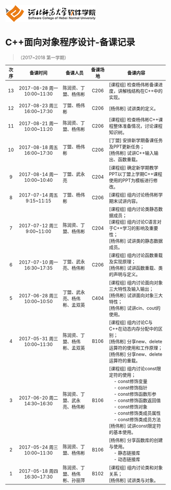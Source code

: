 ![河北师范大学软件学院](../image/logo.png)

#  C++面向对象程序设计-备课记录
> （2017~2018 第一学期） 

|次序| 备课时间                   | 备课人员                | 备课场地 | 备课内容 |
|:---:|:-------------------------:|------------------------|:-------:|---------|
|13|2017-08-28 周一 10:00~11:30|陈润资、丁盟、杨伟彬|C206|[课程组] 检查杨伟彬备课进度，讲解栈结构在C++中的实现。|
|12|2017-08-23 周三 16:00~17:30|丁盟、杨伟彬|C206|[杨伟彬] 试讲类的定义。|
|11|2017-08-21 周一 10:00~11:20|陈润资、丁盟、杨伟彬|C206     |[课程组] 检查杨伟彬C++课程整体准备情况，讨论课程知识树。|
|10|2017-08-18 周五 16:00~17:30|丁盟、杨伟彬|C206     |[丁盟] 安排新学期备课任务及PPT更新任务； <br/>[杨伟彬] 试讲C++输入输出、函数重载。|
|9|2017-08-14 周一 10:00~10:40|丁盟、武永亮|C204     |[课程组] 确定新学期教学PPT以丁盟上学期C++课程使用的PPT为模板进行修改。|
|8|2017-07-14 周五 9:15~11:15|丁盟、杨伟彬|C206     |[课程组] 组内讨论杨伟彬学期末试讲内容。|
|7|2017-07-12 周三 9:00~11:00|陈润资、丁盟、杨伟彬|C204     |[课程组] 组内讨论类静态数据成员； <br/>[课程组] 组内讨论C语言对于C++学习的影响及重要性； <br/>[杨伟彬] 试讲类的静态数据成员。|
|6|2017-07-10 周一 16:30~17:35|丁盟、武永亮、杨伟彬|C206     |[课程组] 组内讨论函数重载及实现原理； <br/>[杨伟彬] 试讲函数重载、类的声明与定义。|
|5|2017-06-28 周三 10:00~10:50|丁盟、武永亮、杨伟彬、孟双英|C404     |[课程组] 组内讨论面向对象三大特性及输入输出； <br/>[杨伟彬] 试讲面向对象三大特性； <br/>[杨伟彬] 试讲cin、cout的使用。|
|4|2017-05-31 周三 10:00~11:30|陈润资、丁盟、杨伟彬、孟双英|B106     |[课程组] 组内讨论C与C++在动态内存分配中的区别； <br/>[杨伟彬] 分享new、delete运算符的使用和工作原理； <br/>[杨伟彬] 分享new、delete运算符的重载。|
|3|2017-06-20 周二 14:30~16:30|陈润资、丁盟、武永亮、杨伟彬|B106     |[课程组] 组内讨论const限定符的使用； <br/>&nbsp;&nbsp;&nbsp;&nbsp;- const修饰变量 <br/>&nbsp;&nbsp;&nbsp;&nbsp;- const修饰指针 <br/>&nbsp;&nbsp;&nbsp;&nbsp;- const修饰函数形参 <br/>&nbsp;&nbsp;&nbsp;&nbsp;- const修饰函数返回值 <br/>&nbsp;&nbsp;&nbsp;&nbsp;- const修饰对象 <br/>&nbsp;&nbsp;&nbsp;&nbsp;- const修饰类成员属性 <br/>&nbsp;&nbsp;&nbsp;&nbsp;- const修饰类成员方法 <br/>[杨伟彬] 试讲const限定符的基本使用。|
|2|2017-05-24 周三 10:00~11:30|陈润资、丁盟、杨伟彬       |B106     |[杨伟彬] 分享函数库的创建与使用。<br/>&nbsp;&nbsp;&nbsp;&nbsp;- 静态链接库 <br/>&nbsp;&nbsp;&nbsp;&nbsp;- 动态链接库|
|1|2017-05-18 周四 16:30~17:30|陈润资、丁盟、杨伟彬、孙丽萍|B102     |[课程组] 组内讨论类和对象关系； <br/>[杨伟彬] 试讲类与对象。|














 


